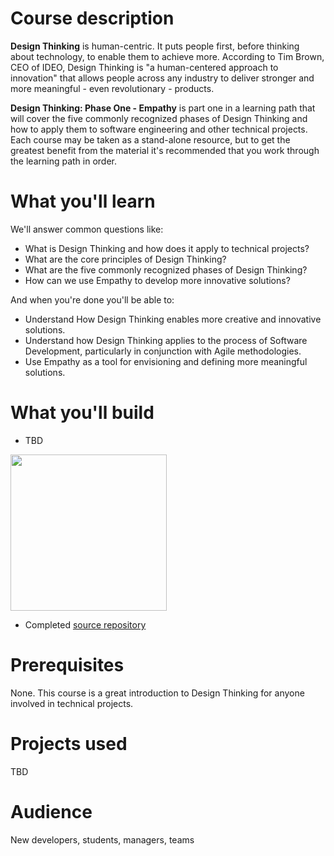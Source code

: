 # Course description
**Design Thinking** is human-centric. It puts people first, before thinking about technology, to enable them to achieve more.  According to Tim Brown, CEO of IDEO, Design Thinking is "a human-centered approach to innovation" that allows people across any industry to deliver stronger and more meaningful - even revolutionary - products.

**Design Thinking: Phase One - Empathy** is part one in a learning path that will cover the five commonly recognized phases of Design Thinking and how to apply them to software engineering and other technical projects.  Each course may be taken as a stand-alone resource, but to get the greatest benefit from the material it's recommended that you work through the learning path in order.

# What you'll learn

We'll answer common questions like:
- What is Design Thinking and how does it apply to technical projects?
- What are the core principles of Design Thinking?
- What are the five commonly recognized phases of Design Thinking?
- How can we use Empathy to develop more innovative solutions?

And when you're done you'll be able to:
- Understand How Design Thinking enables more creative and innovative solutions.
- Understand how Design Thinking applies to the process of Software Development, particularly in conjunction with Agile methodologies.
- Use Empathy as a tool for envisioning and defining more meaningful solutions.

# What you'll build
- TBD
<p align="left">
  <img src="https://user-images.githubusercontent.com/38021615/74766565-2f197600-523a-11ea-9639-e22513cf6e6e.png" width="250" height="250">
</p>

- Completed [source repository](https://github.com/githubtraining/design-thinking-phase-one-empathy/)

# Prerequisites
None. This course is a great introduction to Design Thinking for anyone involved in technical projects.

# Projects used
TBD

# Audience

New developers, students, managers, teams
